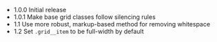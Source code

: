 * 1.0.0     Initial release
* 1.0.1     Make base grid classes follow silencing rules
* 1.1       Use more robust, markup-based method for removing whitespace
* 1.2       Set `.grid__item` to be full-width by default
